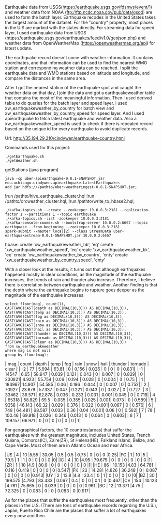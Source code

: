 
Earthquake data from USGS(https://earthquake.usgs.gov/fdsnws/event/1) and weather data from NOAA (ftp://ftp.ncdc.noaa.gov/pub/data/gsod) are used to form the batch layer. Earthquake recodes in the United States takes the largest amount of the dataset. For the "country" property, most places in the U.S are marked with the states directly. For streaming data for speed layer, I used earthquake data from USGS (https://earthquake.usgs.gov/earthquakes/feed/v1.0/geojson.php) and weather data from OpenWeatherMap (https://openweathermap.org/api) for latest update. 

The earthquake record doesn't come with weather information. It contains coordinates, and that information can be used to find the nearest WMO station and corresponding weather data can be reached. I split the earthquake data and WMO stations based on latitude and longitude, and compare the distances in the same area. 

After I got the nearest station of the earthquake spot and caught the weather data on that day, I join the data and got a earthquakeweather table that contains the most of the meaningful information. Then I used derived table to do queries for the batch layer and speed layer. I used xw_earthquakeweather_by_country for batch view and xw_earthquakeweather_by_country_speed for speed layer. And I used apiearthquake to fetch latest earthquake and weather data. Also a xw_earthquakeweather_speed is used to check if there is repeated record based on the unique id for every earthquake to avoid duplicate records.

Url: http://35.194.29.210/cindywen/earthquake-country.html

Commands used for this project:
```shell
./getEarthquake.sh
./getWeather.sh
``` 
getStations (java program)
```shell
java -cp uber-apiearthquake-0.0.1-SNAPSHOT.jar edu.uchicago.cindywen.apiearthquake.LatestEarthquakes
add jar hdfs:///pathto/uber-weatheringest-0.0.1-SNAPSHOT.jar;
```  
!run /pathto/hive_earthquake_cluster.hql
!run /pathto/orcweather_cluster.hql;
!run /pathto/write_to_hbase2.hql;

```shell
./kafka-topics.sh --create --zookeeper 10.0.0.3:2181 --replication-factor 1 --partitions 1 --topic earthquake
./kafka-topics.sh -list -zookeeper 10.0.0.3:2181
./kafka-console-coumer.sh --bootstrap-server 10.0.0.2:6667 --topic earthquake --from-beginning --zookeeper 10.0.0.3:2181
spark-submit --master local[2] --class StreamData uber-earthquakestream-0.0.1-SNAPSHOT.jar 10.0.0.2:6667
```

hbase:
create 'xw_earthquakeweather_hb', 'eq'
create 'xw_earthquakeweather_speed', 'eq'
create 'xw_earthquakeweather_bk', 'eq'
create 'xw_earthquakeweather_by_country', 'cnty'
create 'xw_earthquakeweather_by_country_speed', 'cnty'


 
With a closer look at the results, it turns out that although earthquakes happened mostly in clear conditions, as the magnitude of the earthquake increases, the trends of rain and thunder also increase. Therefore, I believe there is correlation between earthquake and weather. Another finding is that the depth where the earthquake begins to rupture goes deeper as the magnitude of the earthquake increases.
 

```shell 
select floor(mag), count(1),
CAST(AVG(CAST(depth as DECIMAL(10,3))) AS DECIMAL(10,3)),
CAST(AVG(CAST(temp as DECIMAL(10,3))) AS DECIMAL(10,3)),
CAST(AVG(CAST(fog as DECIMAL(10,3))) AS DECIMAL(10,3)),
CAST(AVG(CAST(rain as DECIMAL(10,3))) AS DECIMAL(10,3)),
CAST(AVG(CAST(snow as DECIMAL(10,3))) AS DECIMAL(10,3)),
CAST(AVG(CAST(hail as DECIMAL(10,3))) AS DECIMAL(10,3)),
CAST(AVG(CAST(thunder as DECIMAL(10,3))) AS DECIMAL(10,3)), 
CAST(AVG(CAST(tornado as DECIMAL(10,3))) AS DECIMAL(10,3)), 
CAST(AVG(CAST(clear as DECIMAL(10,3))) AS DECIMAL(10,3))
from xw_earthquakeweather
where mag is not null
group by floor(mag);
```

| mag  |   count |  depth  |  temp  |  fog   |  rain |  snow  |  hail |  thunder | tornado | clear | 
| -2   |   77    |  5.994  | 63.81  | 0      | 0.156 |  0.026 |  0    |   0      |  0 |      0.831|
| -1   |   14547 |  6.65   | 58.947 | 0.039  | 0.121 |  0.043 |  0    |   0.007  |  0 |      0.839|
| 0    |   230821|  4.923  | 55.754 | 0.06   | 0.194 |  0.028 |  0    |   0.004  |  0 |      0.75 |
| 1    |   184967|  14.907 | 54.585 | 0.06   | 0.186 |  0.044 |  0    |   0.007  |  0 |      0.752|
| 2    |   70927 |  23.678 | 57.337 | 0.047  | 0.221 |  0.043 |  0    |   0.027  |  0 |      0.727|
| 3    |   33462 |  39.571 | 62.878 | 0.036  | 0.233 |  0.031 |  0.001|   0.045  |  0 |      0.719|
| 4    |   65318 |  58.829 | 69.5   | 0.035  | 0.355 |  0.025 |  0.001|   0.073  |  0 |      0.589|
| 5    |   9358  |  46.143 | 69.32  | 0.029  | 0.376 |  0.022 |  0.001|   0.067  |  0 |      0.576|
| 6    |   748   |  64.481 | 68.587 | 0.033  | 0.36  |  0.04  |  0.001|   0.08   |  0 |      0.582|
| 7    |   78    |  100.46 | 69.918 | 0.026  | 0.346 |  0.013 |  0    |   0.064  |  0 |      0.603|
| 8    |   7     |  109.157| 66.971 | 0      | 0     |  0     |  0    |   0      |  0 |      1|


For geographical factors, the 10 countries(areas) that suffer the earthquakes with the greatest magnitude, includes United States, French Guiana, Comoros(IC), Zaire(ZR), St Helena(HE), Falkland Island, Belize, and Cape Verde. Most of them are in Atlantic Ocean and near Africa.

|US   |   4   |    10      |5.55  |  30.05  | 0.5   |  0.5   |  0.75 |   0  |     0     |  0       |0.25|
|FG   |   1   |    10      |5     |  79.5   | 1     |  1     |  0    |   0  |     0     |  0       |0|
|IC   |   4   |    10      |4.95  |  79.675 | 0     |  0     |  0    |   0  |     0     |  0       |1|
|ZR   |   1   |    10      |4.9   |  80.6   | 0     |  0     |  0    |   0  |     0     |  0       |1|
|HE   |   86  |    10.153  |4.83  |  64.781 | 0.116 |  0.419 |  0    |   0  |     0     |  0       |0.547|
|FK   |   23  |    14.281  |4.826 |  36.248 | 0     |  0.087 |  0    |   0  |     0     |  0       |0.913|
|UY   |   2   |    13.8    |4.8   |  33.4   | 0     |  1     |  0    |   0  |     0     |  0       |0|
|BZ   |   30  |    199.575 |4.793 |  83.433 | 0.067 |  0.4   |  0    |   0  |     0.1   |  0       |0.467|
|CV   |   154 |    10.123  |4.761 |  75.665 | 0     |  0.039 |  0    |   0  |     0     |  0       |0.961|
|BC   |   12  |    13.371  |4.75  |  72.325 | 0     |  0.083 |  0    |   0  |     0.083 |  0       |0.917|

As for the places that suffer the earthquakes most frequently, other than the places in the U.S. (There are tons of earthquake records regarding the U.S.), Japan, Puerto Rico Chile are the places that suffer a lot of earthquakes every now and then.

